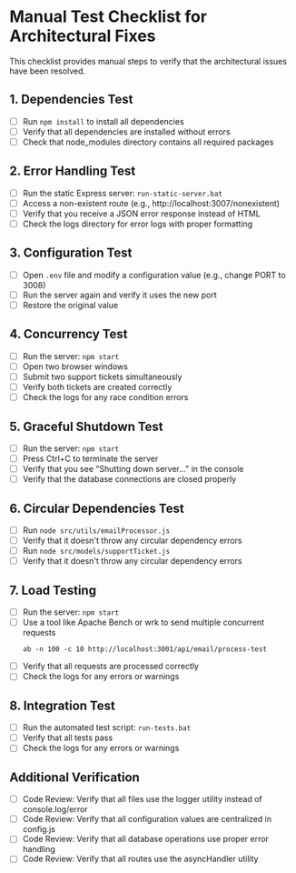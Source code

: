 # Manual Test Checklist for Architectural Fixes

This checklist provides manual steps to verify that the architectural issues have been resolved.

## 1. Dependencies Test

- [ ] Run `npm install` to install all dependencies
- [ ] Verify that all dependencies are installed without errors
- [ ] Check that node_modules directory contains all required packages

## 2. Error Handling Test

- [ ] Run the static Express server: `run-static-server.bat`
- [ ] Access a non-existent route (e.g., http://localhost:3007/nonexistent)
- [ ] Verify that you receive a JSON error response instead of HTML
- [ ] Check the logs directory for error logs with proper formatting

## 3. Configuration Test

- [ ] Open `.env` file and modify a configuration value (e.g., change PORT to 3008)
- [ ] Run the server again and verify it uses the new port
- [ ] Restore the original value

## 4. Concurrency Test

- [ ] Run the server: `npm start`
- [ ] Open two browser windows
- [ ] Submit two support tickets simultaneously
- [ ] Verify both tickets are created correctly
- [ ] Check the logs for any race condition errors

## 5. Graceful Shutdown Test

- [ ] Run the server: `npm start`
- [ ] Press Ctrl+C to terminate the server
- [ ] Verify that you see "Shutting down server..." in the console
- [ ] Verify that the database connections are closed properly

## 6. Circular Dependencies Test

- [ ] Run `node src/utils/emailProcessor.js`
- [ ] Verify that it doesn't throw any circular dependency errors
- [ ] Run `node src/models/supportTicket.js`
- [ ] Verify that it doesn't throw any circular dependency errors

## 7. Load Testing

- [ ] Run the server: `npm start`
- [ ] Use a tool like Apache Bench or wrk to send multiple concurrent requests
  ```
  ab -n 100 -c 10 http://localhost:3001/api/email/process-test
  ```
- [ ] Verify that all requests are processed correctly
- [ ] Check the logs for any errors or warnings

## 8. Integration Test

- [ ] Run the automated test script: `run-tests.bat`
- [ ] Verify that all tests pass
- [ ] Check the logs for any errors or warnings

## Additional Verification

- [ ] Code Review: Verify that all files use the logger utility instead of console.log/error
- [ ] Code Review: Verify that all configuration values are centralized in config.js
- [ ] Code Review: Verify that all database operations use proper error handling
- [ ] Code Review: Verify that all routes use the asyncHandler utility